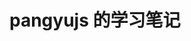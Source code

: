 <!--
 * @Author: mengxiangyu
 * @Date: 2022-02-08 17:37:53
 * @LastEditTime: 2022-02-08 17:37:53
 * @LastEditors: your name
 * @Description:
-->

# pangyujs 的学习笔记
